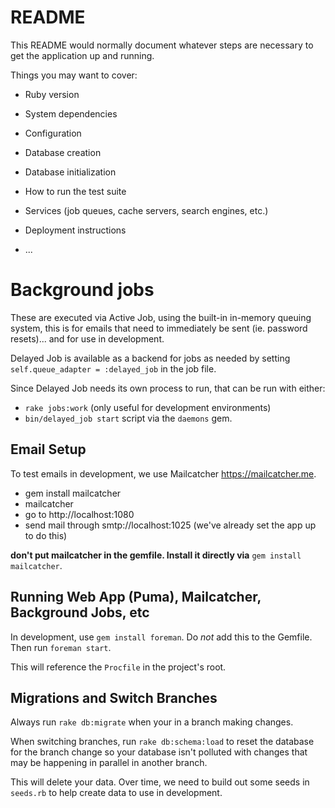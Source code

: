 # README

This README would normally document whatever steps are necessary to get the
application up and running.

Things you may want to cover:

* Ruby version

* System dependencies

* Configuration

* Database creation

* Database initialization

* How to run the test suite

* Services (job queues, cache servers, search engines, etc.)

* Deployment instructions

* ...




# Background jobs

These are executed via Active Job, using the built-in in-memory queuing system, this is for emails that need to immediately be sent (ie. password resets)... and for use in development.

Delayed Job is available as a backend for jobs as needed by setting `self.queue_adapter = :delayed_job` in the job file.

Since Delayed Job needs its own process to run, that can be run with either:

* `rake jobs:work` (only useful for development environments)
* `bin/delayed_job start` script via the `daemons` gem.


## Email Setup

To test emails in development, we use Mailcatcher https://mailcatcher.me.

- gem install mailcatcher
- mailcatcher
- go to http://localhost:1080
- send mail through smtp://localhost:1025 (we've already set the app up to do this)

**don't put mailcatcher in the gemfile. Install it directly via** `gem install mailcatcher`.


## Running Web App (Puma), Mailcatcher, Background Jobs, etc

In development, use `gem install foreman`. Do *not* add this to the Gemfile. Then run `foreman start`.

This will reference the `Procfile` in the project's root.


## Migrations and Switch Branches

Always run `rake db:migrate` when your in a branch making changes.

When switching branches, run `rake db:schema:load` to reset the database for the branch change so your database isn't polluted with changes that may be happening in parallel in another branch.

This will delete your data. Over time, we need to build out some seeds in `seeds.rb` to help create data to use in development.
